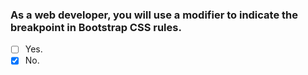 ### As a web developer, you will use a modifier to indicate the breakpoint in Bootstrap CSS rules.

- [ ] Yes.
- [x] No.
